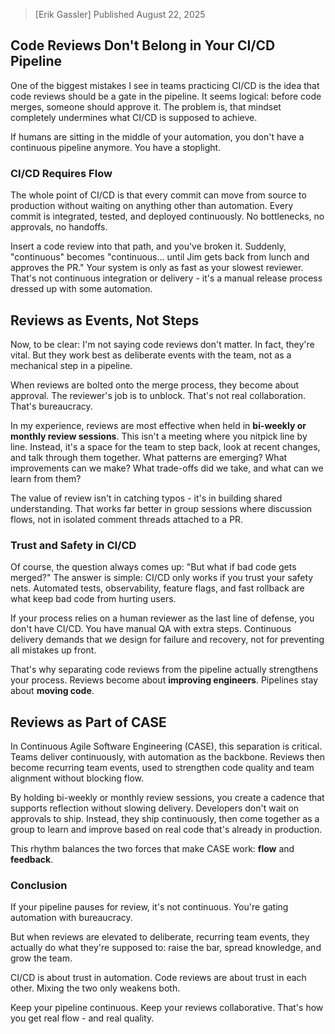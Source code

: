 <webui-data data-page-title="Code Reviews" data-page-subtitle=""></webui-data>

> [Erik Gassler] Published August 22, 2025

## Code Reviews Don't Belong in Your CI/CD Pipeline

<webui-page-segment elevation="10">
One of the biggest mistakes I see in teams practicing CI/CD is the idea that code reviews should be a gate in the pipeline. It seems logical: before code merges, someone should approve it. The problem is, that mindset completely undermines what CI/CD is supposed to achieve.

If humans are sitting in the middle of your automation, you don't have a continuous pipeline anymore. You have a stoplight.
</webui-page-segment>

### CI/CD Requires Flow

<webui-page-segment elevation="10">
The whole point of CI/CD is that every commit can move from source to production without waiting on anything other than automation. Every commit is integrated, tested, and deployed continuously. No bottlenecks, no approvals, no handoffs.

Insert a code review into that path, and you've broken it. Suddenly, "continuous" becomes "continuous… until Jim gets back from lunch and approves the PR." Your system is only as fast as your slowest reviewer. That's not continuous integration or delivery - it's a manual release process dressed up with some automation.
</webui-page-segment>

## Reviews as Events, Not Steps

<webui-page-segment elevation="10">
Now, to be clear: I'm not saying code reviews don't matter. In fact, they're vital. But they work best as deliberate events with the team, not as a mechanical step in a pipeline.

When reviews are bolted onto the merge process, they become about approval. The reviewer's job is to unblock. That's not real collaboration. That's bureaucracy.

In my experience, reviews are most effective when held in **bi-weekly or monthly review sessions**. This isn't a meeting where you nitpick line by line. Instead, it's a space for the team to step back, look at recent changes, and talk through them together. What patterns are emerging? What improvements can we make? What trade-offs did we take, and what can we learn from them?

The value of review isn't in catching typos - it's in building shared understanding. That works far better in group sessions where discussion flows, not in isolated comment threads attached to a PR.
</webui-page-segment>

### Trust and Safety in CI/CD

<webui-page-segment elevation="10">
Of course, the question always comes up: "But what if bad code gets merged?" The answer is simple: CI/CD only works if you trust your safety nets. Automated tests, observability, feature flags, and fast rollback are what keep bad code from hurting users.

If your process relies on a human reviewer as the last line of defense, you don't have CI/CD. You have manual QA with extra steps. Continuous delivery demands that we design for failure and recovery, not for preventing all mistakes up front.

That's why separating code reviews from the pipeline actually strengthens your process. Reviews become about **improving engineers**. Pipelines stay about **moving code**.
</webui-page-segment>

## Reviews as Part of CASE

<webui-page-segment elevation="10">
In Continuous Agile Software Engineering (CASE), this separation is critical. Teams deliver continuously, with automation as the backbone. Reviews then become recurring team events, used to strengthen code quality and team alignment without blocking flow.

By holding bi-weekly or monthly review sessions, you create a cadence that supports reflection without slowing delivery. Developers don't wait on approvals to ship. Instead, they ship continuously, then come together as a group to learn and improve based on real code that's already in production.

This rhythm balances the two forces that make CASE work: **flow** and **feedback**.
</webui-page-segment>

### Conclusion

<webui-page-segment elevation="10">
If your pipeline pauses for review, it's not continuous. You're gating automation with bureaucracy.

But when reviews are elevated to deliberate, recurring team events, they actually do what they're supposed to: raise the bar, spread knowledge, and grow the team.

CI/CD is about trust in automation. Code reviews are about trust in each other. Mixing the two only weakens both.

Keep your pipeline continuous. Keep your reviews collaborative. That's how you get real flow - and real quality.
</webui-page-segment>
